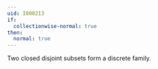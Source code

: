 ```yaml
---
uid: I000213
if:
  collectionwise-normal: true
then:
  normal: true
---
```

Two closed disjoint subsets form a discrete family.

